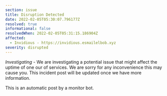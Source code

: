 ```yaml
---
section: issue
title: Disruption Detected
date: 2022-02-05T05:30:07.796177Z
resolved: true
informational: false
resolvedWhen: 2022-02-05T05:31:15.186904Z
affected:
  - Invidious - https://invidious.esmailelbob.xyz
severity: disrupted
---
```

*Investigating* - We are investigating a potential issue that might affect the uptime of one our of services. We are sorry for any inconvenience this may cause you. This incident post will be updated once we have more information.

This is an automatic post by a monitor bot.
        